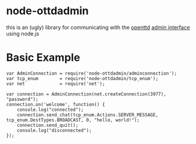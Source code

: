 node-ottdadmin
==============
this is an (ugly) library for communicating with the [openttd](http://openttd.org/) [admin interface](http://svn.openttd.org/trunk/docs/admin_network.txt) using node.js

Basic Example
=============
    var AdminConnection = require('node-ottdadmin/adminconnection');
    var tcp_enum        = require('node-ottdadmin/tcp_enum');
    var net             = require('net');
    
    var connection = AdminConnection(net.createConnection(3977), "password");
    connection.on('welcome', function() {
        console.log("connected");
        connection.send_chat(tcp_enum.Actions.SERVER_MESSAGE, tcp_enum.DestTypes.BROADCAST, 0, "hello, world!");
        connection.send_quit();
        console.log("disconnected");
    });

